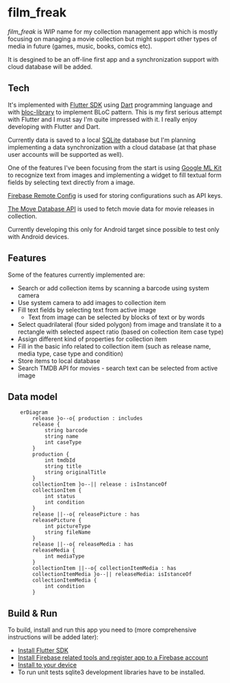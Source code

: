 # film_freak

*film_freak* is WIP name for my collection management app which is mostly focusing on managing a movie collection but might support other types of media in future (games, music, books, comics etc).

It is desgined to be an off-line first app and a synchronization support with cloud database will be added. 


## Tech

It's implemented with [Flutter SDK](https://flutter.dev/) using [Dart](https://dart.dev/) programming language and with [bloc-library](https://bloclibrary.dev) to implement BLoC pattern. This is my first serious attempt with Flutter and I must say I'm quite impressed with it. I really enjoy developing with Flutter and Dart.

Currently data is saved to a local [SQLite](https://www.sqlite.org) database but I'm planning implementing a data synchronization with a cloud database (at that phase user accounts will be supported as well).

One of the features I've been focusing from the start is using [Google ML Kit](https://developers.google.com/ml-kit) to recognize text from images and implementing a widget to fill textual form fields by selecting text directly from a image.

[Firebase Remote Config](https://firebase.google.com/docs/remote-config) is used for storing configurations such as API keys.

[The Move Database API](https://developers.themoviedb.org) is used to fetch movie data for movie releases in collection.

Currently developing this only for Android target since possible to test only with Android devices.


## Features

Some of the features currently implemented are:
- Search or add collection items by scanning a barcode using system camera
- Use system camera to add images to collection item
- Fill text fields by selecting text from active image 
    - Text from image can be selected by blocks of text or by words
- Select quadrilateral (four sided polygon) from image and translate it to a rectangle with selected aspect ratio (based on collection item case type)
- Assign different kind of properties for collection item
- Fill in the basic info related to collection item (such as release name, media type, case type and condition)
- Store items to local database
- Search TMDB API for movies - search text can be selected from active image

## Data model

```mermaid
    erDiagram
        release }o--o{ production : includes 
        release {
            string barcode
            string name
            int caseType
        }
        production {
            int tmdbId
            string title
            string originalTitle
        }
        collectionItem }o--|| release : isInstanceOf 
        collectionItem {
            int status
            int condition
        }
        release ||--o{ releasePicture : has
        releasePicture {
            int pictureType
            string fileName
        }
        release ||--o{ releaseMedia : has
        releaseMedia {
            int mediaType
        }
        collectionItem ||--o{ collectionItemMedia : has
        collectionItemMedia }o--|| releaseMedia: isIstanceOf
        collectionItemMedia {
            int condition
        }
```

## Build & Run

To build, install and run this app you need to (more comprehensive instructions will be added later):
- [Install Flutter SDK](https://docs.flutter.dev/get-started/install)
- [Install Firebase related tools and register app to a Firebase account](https://firebase.google.com/docs/flutter/setup?platform=android)
- [Install to your device](https://docs.flutter.dev/deployment/android#install-an-apk-on-a-device)
- To run unit tests sqlite3 development libraries have to be installed.
